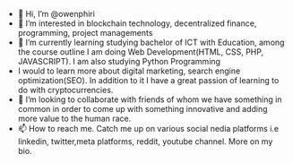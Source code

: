 - 👋 Hi, I’m @owenphiri
- 👀 I’m interested in blockchain technology, decentralized finance, programming, project managements
- 🌱 I’m currently learning studying bachelor of ICT with Education, among the course outline I am doing Web Development(HTML, CSS, PHP, JAVASCRIPT). I am also studying Python Programming 
- I would to learn more about digital marketing, search engine optimization(SEO). In addition to it I have a great passion of learning to do with cryptocurrencies.
- 💞️ I’m looking to collaborate with friends of whom we have something in common in order to come up with something innovative and adding more value to the human race.
- 📫 How to reach me. Catch me up on various social nedia platforms i.e linkedin, twitter,meta platforms, reddit, youtube channel. More on my bio.

<!---
owenphiri/owenphiri is a ✨ special ✨ repository because its `README.md` (this file) appears on your GitHub profile.
You can click the Preview link to take a look at your changes.
--->
